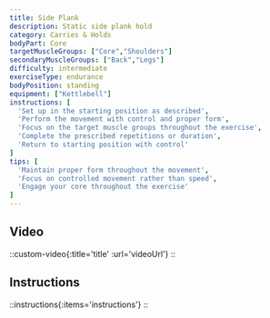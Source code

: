 ```yaml
---
title: Side Plank
description: Static side plank hold
category: Carries & Holds
bodyPart: Core
targetMuscleGroups: ["Core","Shoulders"]
secondaryMuscleGroups: ["Back","Legs"]
difficulty: intermediate
exerciseType: endurance
bodyPosition: standing
equipment: ["Kettlebell"]
instructions: [
  'Set up in the starting position as described',
  'Perform the movement with control and proper form',
  'Focus on the target muscle groups throughout the exercise',
  'Complete the prescribed repetitions or duration',
  'Return to starting position with control'
]
tips: [
  'Maintain proper form throughout the movement',
  'Focus on controlled movement rather than speed',
  'Engage your core throughout the exercise'
]
---
```


## Video

::custom-video{:title='title' :url='videoUrl'}
::

## Instructions

::instructions{:items='instructions'}
::

